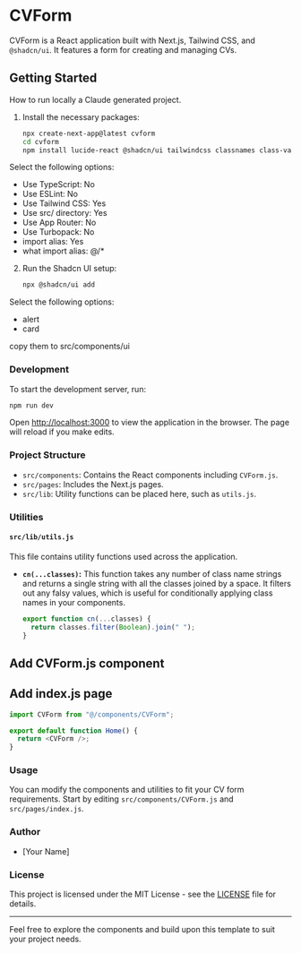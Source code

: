 # CVForm

CVForm is a React application built with Next.js, Tailwind CSS, and `@shadcn/ui`. It features a form for creating and managing CVs.

## Getting Started

How to run locally a Claude generated project.

1. Install the necessary packages:

   ```bash
   npx create-next-app@latest cvform
   cd cvform
   npm install lucide-react @shadcn/ui tailwindcss classnames class-variance-authority
   ```

Select the following options:

- Use TypeScript: No
- Use ESLint: No
- Use Tailwind CSS: Yes
- Use src/ directory: Yes
- Use App Router: No
- Use Turbopack: No
- import alias: Yes
- what import alias: @/* 


2. Run the Shadcn UI setup:

   ```bash
   npx @shadcn/ui add
   ```
Select the following options:
- alert
- card 

copy them to src/components/ui

### Development

To start the development server, run:

```bash
npm run dev
```

Open [http://localhost:3000](http://localhost:3000) to view the application in the browser. The page will reload if you make edits.

### Project Structure

- `src/components`: Contains the React components including `CVForm.js`.
- `src/pages`: Includes the Next.js pages.
- `src/lib`: Utility functions can be placed here, such as `utils.js`.

### Utilities

#### `src/lib/utils.js`

This file contains utility functions used across the application.

- **`cn(...classes)`:** This function takes any number of class name strings and returns a single string with all the classes joined by a space. It filters out any falsy values, which is useful for conditionally applying class names in your components.

  ```javascript
  export function cn(...classes) {
    return classes.filter(Boolean).join(" ");
  }
  ```
## Add CVForm.js component

## Add index.js page

```javascript
import CVForm from "@/components/CVForm";

export default function Home() {
  return <CVForm />;
}
```

### Usage

You can modify the components and utilities to fit your CV form requirements. Start by editing `src/components/CVForm.js` and `src/pages/index.js`.

### Author

- [Your Name]

### License

This project is licensed under the MIT License - see the [LICENSE](LICENSE) file for details.

---

Feel free to explore the components and build upon this template to suit your project needs.
